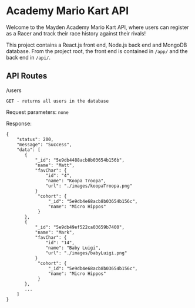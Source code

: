 # Academy Mario Kart API

Welcome to the Mayden Academy Mario Kart API, where users can register as a Racer and track their race history against their rivals!

This project contains a React.js front end, Node.js back end and MongoDB database. From the project root, the front end is contained in `/app/` and the back end in `/api/`.

## API Routes

/users

    GET - returns all users in the database

Request parameters: `none`

Response:
```
{
    "status": 200,
    "message": "Success",
    "data": [
       {
           "_id": "5e9db4488acb8b03654b156b",
           "name": "Matt",
           "favChar": {
               "id": "4",
               "name": "Koopa Troopa",
               "url": "./images/koopaTroopa.png"
           }
            "cohort": {
                "_id": "5e9db4e68acb8b03654b156c",
                "name": "Micro Hippos"
            }
       },
       {
           "_id": "5e9db49ef522ca03659b7400",
           "name": "Mark",
           "favChar": {
               "id": "14",
               "name": "Baby Luigi",
               "url": "./images/babyLuigi.png"
           }
            "cohort": {
                "_id": "5e9db4e68acb8b03654b156c",
                "name": "Micro Hippos"
            }
       },
       ...
    ]
}
```